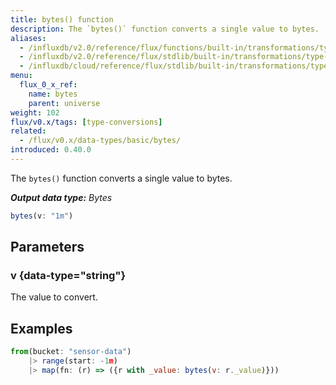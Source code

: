 ```yaml
---
title: bytes() function
description: The `bytes()` function converts a single value to bytes.
aliases:
  - /influxdb/v2.0/reference/flux/functions/built-in/transformations/type-conversions/bytes/
  - /influxdb/v2.0/reference/flux/stdlib/built-in/transformations/type-conversions/bytes/
  - /influxdb/cloud/reference/flux/stdlib/built-in/transformations/type-conversions/bytes/
menu:
  flux_0_x_ref:
    name: bytes
    parent: universe
weight: 102
flux/v0.x/tags: [type-conversions]
related:
  - /flux/v0.x/data-types/basic/bytes/
introduced: 0.40.0
---
```


The `bytes()` function converts a single value to bytes.

_**Output data type:** Bytes_

```js
bytes(v: "1m")
```

## Parameters

### v {data-type="string"}
The value to convert.

## Examples
```js
from(bucket: "sensor-data")
    |> range(start: -1m)
    |> map(fn: (r) => ({r with _value: bytes(v: r._value)}))
```
